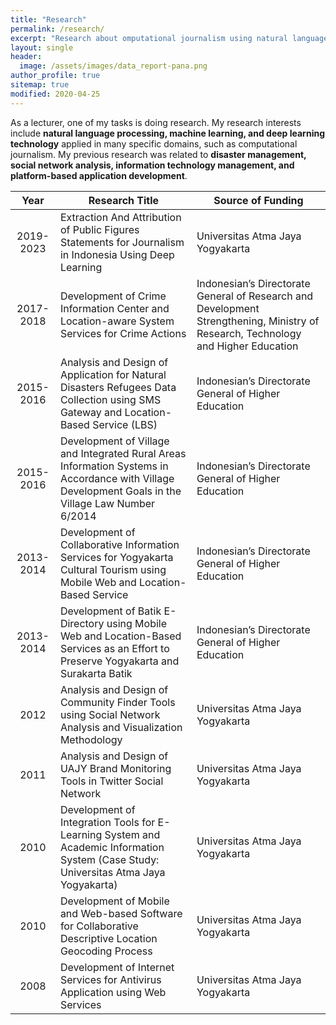 ```yaml
---
title: "Research"
permalink: /research/
excerpt: "Research about omputational journalism using natural language processing, machine learning, or deep learning technology, disaster management, social network analysis, information technology management, and platform-based application development"
layout: single
header: 
  image: /assets/images/data_report-pana.png
author_profile: true
sitemap: true
modified: 2020-04-25
---
```


As a lecturer, one of my tasks is doing research. My research interests include **natural language processing, machine learning, and deep learning technology** applied in many specific domains, such as computational journalism. My previous research was related to **disaster management, social network analysis, information technology management, and platform-based application development**.

|  Year       | Research Title | Source of Funding |
| :---------: | -------------- | ----------------- |
| 2019-2023   | Extraction And Attribution of Public Figures Statements for Journalism in Indonesia Using Deep Learning | Universitas Atma Jaya Yogyakarta |
| 2017-2018   | Development of Crime Information Center and Location-aware System Services for Crime Actions | Indonesian’s Directorate General of Research and Development Strengthening, Ministry of Research, Technology and Higher Education |
| 2015-2016   | Analysis and Design of Application for Natural Disasters Refugees Data Collection using SMS Gateway and Location-Based Service (LBS) | Indonesian’s Directorate General of Higher Education |
| 2015-2016   | Development of Village and Integrated Rural Areas Information Systems in Accordance with Village Development Goals in the Village Law Number 6/2014 | Indonesian’s Directorate General of Higher Education |
| 2013-2014   | Development of Collaborative Information Services for Yogyakarta Cultural Tourism using Mobile Web and Location-Based Service  | Indonesian’s Directorate General of Higher Education |
| 2013-2014   | Development of Batik E-Directory using Mobile Web and Location-Based Services as an Effort to Preserve Yogyakarta and Surakarta Batik  | Indonesian’s Directorate General of Higher Education |
| 2012          | Analysis and Design of Community Finder Tools using Social Network Analysis and Visualization Methodology  | Universitas Atma Jaya Yogyakarta |
| 2011          | Analysis and Design of UAJY Brand Monitoring Tools in Twitter Social Network  | Universitas Atma Jaya Yogyakarta |
| 2010          | Development of Integration Tools for E-Learning System and Academic Information System (Case Study: Universitas Atma Jaya Yogyakarta)  | Universitas Atma Jaya Yogyakarta |
| 2010          | Development of Mobile and Web-based Software for Collaborative Descriptive Location Geocoding Process   | Universitas Atma Jaya Yogyakarta |
| 2008          | Development of Internet Services for Antivirus Application using Web Services   | Universitas Atma Jaya Yogyakarta |
